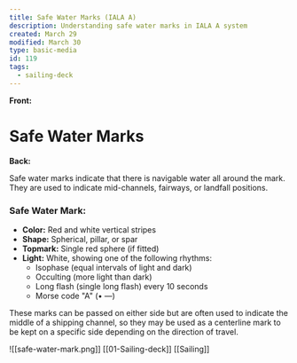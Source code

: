 ```yaml
---
title: Safe Water Marks (IALA A)
description: Understanding safe water marks in IALA A system
created: March 29
modified: March 30
type: basic-media
id: 119
tags:
  - sailing-deck
---
```


**Front:**
# Safe Water Marks

**Back:**
<p>Safe water marks indicate that there is navigable water all around the mark. They are used to indicate mid-channels, fairways, or landfall positions.</p>

<div class="mark-section">
  <h3>Safe Water Mark:</h3>
  <ul>
    <li><strong>Color:</strong> Red and white vertical stripes</li>
    <li><strong>Shape:</strong> Spherical, pillar, or spar</li>
    <li><strong>Topmark:</strong> Single red sphere (if fitted)</li>
    <li><strong>Light:</strong> White, showing one of the following rhythms:
      <ul>
        <li>Isophase (equal intervals of light and dark)</li>
        <li>Occulting (more light than dark)</li>
        <li>Long flash (single long flash) every 10 seconds</li>
        <li>Morse code "A" (• —)</li>
      </ul>
    </li>
  </ul>
</div>

<p>These marks can be passed on either side but are often used to indicate the middle of a shipping channel, so they may be used as a centerline mark to be kept on a specific side depending on the direction of travel.</p>
![[safe-water-mark.png]]
[[01-Sailing-deck]]
[[Sailing]]